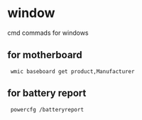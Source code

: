 # window
cmd commads for windows

## for motherboard 
     wmic baseboard get product,Manufacturer

## for battery report 
     powercfg /batteryreport
